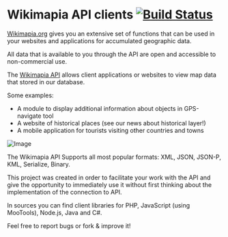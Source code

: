 Wikimapia API clients [![Build Status](https://secure.travis-ci.org/Sannis/wikimapia-api-clients.png?branch=master)](http://travis-ci.org/Sannis/wikimapia-api-clients)
=====================

[Wikimapia.org] gives you an extensive set of functions that can be used in your websites and applications for accumulated geographic data.

All data that is available to you through the API are open and accessible to non-commercial use.

The [Wikimapia API] allows client applications or websites to view map data that stored in our database.

Some examples:

 * A module to display additional information about objects in GPS-navigate tool
 * A website of historical places (see our news about historical layer!)
 * A mobile application for tourists visiting other countries and towns

![Image](https://raw.github.com/Sannis/wikimapia-api-clients/master/readme.jpg)

The Wikimapia API Supports all most popular formats: XML, JSON, JSON-P, KML, Serialize, Binary.

This project was created in order to facilitate your work with the API and give the opportunity to immediately use it
without first thinking about the implementation of the connection to API.

In sources you can find client libraries for PHP, JavaScript (using MooTools), Node.js, Java and C#.

Feel free to report bugs or fork & improve it!

[Wikimapia.org]: http://wikimapia.org
[Wikimapia API]: http://wikimapia.org/api
